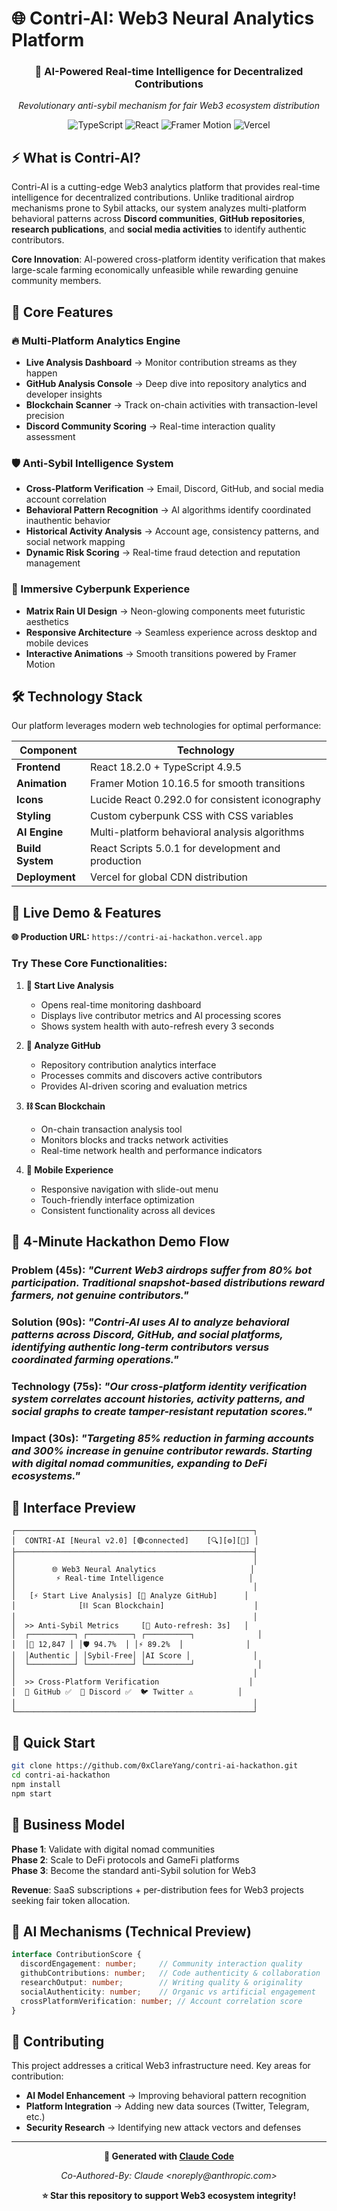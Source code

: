# 🌐 Contri-AI: Web3 Neural Analytics Platform

<div align="center">
  <h3>🚀 AI-Powered Real-time Intelligence for Decentralized Contributions</h3>
  <p><em>Revolutionary anti-sybil mechanism for fair Web3 ecosystem distribution</em></p>
  
  ![TypeScript](https://img.shields.io/badge/TypeScript-007ACC?style=for-the-badge&logo=typescript&logoColor=white)
  ![React](https://img.shields.io/badge/React-20232A?style=for-the-badge&logo=react&logoColor=61DAFB)
  ![Framer Motion](https://img.shields.io/badge/Framer_Motion-0055FF?style=for-the-badge&logo=framer&logoColor=white)
  ![Vercel](https://img.shields.io/badge/Vercel-000000?style=for-the-badge&logo=vercel&logoColor=white)
</div>

## ⚡ What is Contri-AI?

Contri-AI is a cutting-edge Web3 analytics platform that provides real-time intelligence for decentralized contributions. Unlike traditional airdrop mechanisms prone to Sybil attacks, our system analyzes multi-platform behavioral patterns across **Discord communities**, **GitHub repositories**, **research publications**, and **social media activities** to identify authentic contributors.

**Core Innovation**: AI-powered cross-platform identity verification that makes large-scale farming economically unfeasible while rewarding genuine community members.

## 🌟 Core Features

### 🔥 Multi-Platform Analytics Engine
- **Live Analysis Dashboard** → Monitor contribution streams as they happen
- **GitHub Analysis Console** → Deep dive into repository analytics and developer insights  
- **Blockchain Scanner** → Track on-chain activities with transaction-level precision
- **Discord Community Scoring** → Real-time interaction quality assessment

### 🛡️ Anti-Sybil Intelligence System
- **Cross-Platform Verification** → Email, Discord, GitHub, and social media account correlation
- **Behavioral Pattern Recognition** → AI algorithms identify coordinated inauthentic behavior
- **Historical Activity Analysis** → Account age, consistency patterns, and social network mapping
- **Dynamic Risk Scoring** → Real-time fraud detection and reputation management

### 🎨 Immersive Cyberpunk Experience
- **Matrix Rain UI Design** → Neon-glowing components meet futuristic aesthetics
- **Responsive Architecture** → Seamless experience across desktop and mobile devices
- **Interactive Animations** → Smooth transitions powered by Framer Motion

## 🛠️ Technology Stack

Our platform leverages modern web technologies for optimal performance:

| **Component** | **Technology** |
|---------------|----------------|
| **Frontend** | React 18.2.0 + TypeScript 4.9.5 |
| **Animation** | Framer Motion 10.16.5 for smooth transitions |
| **Icons** | Lucide React 0.292.0 for consistent iconography |
| **Styling** | Custom cyberpunk CSS with CSS variables |
| **AI Engine** | Multi-platform behavioral analysis algorithms |
| **Build System** | React Scripts 5.0.1 for development and production |
| **Deployment** | Vercel for global CDN distribution |

## 🎯 Live Demo & Features

**🌐 Production URL:** `https://contri-ai-hackathon.vercel.app`

### Try These Core Functionalities:

1. **🔴 Start Live Analysis**
   - Opens real-time monitoring dashboard
   - Displays live contributor metrics and AI processing scores  
   - Shows system health with auto-refresh every 3 seconds

2. **🐙 Analyze GitHub**
   - Repository contribution analytics interface
   - Processes commits and discovers active contributors
   - Provides AI-driven scoring and evaluation metrics

3. **⛓️ Scan Blockchain** 
   - On-chain transaction analysis tool
   - Monitors blocks and tracks network activities
   - Real-time network health and performance indicators

4. **📱 Mobile Experience**
   - Responsive navigation with slide-out menu
   - Touch-friendly interface optimization
   - Consistent functionality across all devices

## 🎪 4-Minute Hackathon Demo Flow

### **Problem (45s)**: *"Current Web3 airdrops suffer from 80% bot participation. Traditional snapshot-based distributions reward farmers, not genuine contributors."*

### **Solution (90s)**: *"Contri-AI uses AI to analyze behavioral patterns across Discord, GitHub, and social platforms, identifying authentic long-term contributors versus coordinated farming operations."*

### **Technology (75s)**: *"Our cross-platform identity verification system correlates account histories, activity patterns, and social graphs to create tamper-resistant reputation scores."*

### **Impact (30s)**: *"Targeting 85% reduction in farming accounts and 300% increase in genuine contributor rewards. Starting with digital nomad communities, expanding to DeFi ecosystems."*

## 📱 Interface Preview

```
┌─────────────────────────────────────────────────────┐
│  CONTRI-AI [Neural v2.0] [🟢connected]    [🔍][⚙️][📱] │
├─────────────────────────────────────────────────────┤
│                                                     │
│        🌐 Web3 Neural Analytics                     │
│         ⚡ Real-time Intelligence                   │
│                                                     │
│   [⚡ Start Live Analysis] [🐙 Analyze GitHub]      │
│              [⛓️ Scan Blockchain]                    │
│                                                     │
│  >> Anti-Sybil Metrics     [🔄 Auto-refresh: 3s]   │
│  ┌──────────┐ ┌──────────┐ ┌──────────┐              │
│  │👥 12,847 │ │🛡️ 94.7%  │ │⚡ 89.2%  │              │
│  │Authentic │ │Sybil-Free│ │AI Score │              │
│  └──────────┘ └──────────┘ └──────────┘              │
│                                                     │
│  >> Cross-Platform Verification                    │
│  🐙 GitHub ✅  💬 Discord ✅  🐦 Twitter ⚠️          │
│                                                     │
└─────────────────────────────────────────────────────┘
```

## 🚀 Quick Start

```bash
git clone https://github.com/0xClareYang/contri-ai-hackathon.git
cd contri-ai-hackathon
npm install
npm start
```

## 🎯 Business Model

**Phase 1**: Validate with digital nomad communities  
**Phase 2**: Scale to DeFi protocols and GameFi platforms  
**Phase 3**: Become the standard anti-Sybil solution for Web3

**Revenue**: SaaS subscriptions + per-distribution fees for Web3 projects seeking fair token allocation.

## 🔬 AI Mechanisms (Technical Preview)

```typescript
interface ContributionScore {
  discordEngagement: number;     // Community interaction quality
  githubContributions: number;   // Code authenticity & collaboration
  researchOutput: number;        // Writing quality & originality  
  socialAuthenticity: number;    // Organic vs artificial engagement
  crossPlatformVerification: number; // Account correlation score
}
```

## 🤝 Contributing

This project addresses a critical Web3 infrastructure need. Key areas for contribution:
- **AI Model Enhancement** → Improving behavioral pattern recognition
- **Platform Integration** → Adding new data sources (Twitter, Telegram, etc.)
- **Security Research** → Identifying new attack vectors and defenses

---

<div align="center">
  <p><strong>🤖 Generated with <a href="https://claude.ai/code">Claude Code</a></strong></p>
  <p><em>Co-Authored-By: Claude &lt;noreply@anthropic.com&gt;</em></p>
  
  **⭐ Star this repository to support Web3 ecosystem integrity!**
</div>